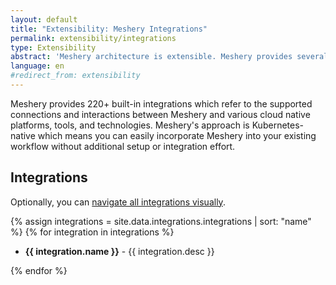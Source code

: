 ```yaml
---
layout: default
title: "Extensibility: Meshery Integrations"
permalink: extensibility/integrations
type: Extensibility
abstract: 'Meshery architecture is extensible. Meshery provides several extension points for working with different cloud native projects via <a href="extensibility#adapters">adapters</a>, <a href="extensibility#load-generators">load generators</a> and <a href="extensibility#providers">providers</a>.'
language: en
#redirect_from: extensibility
---
```


Meshery provides 220+ built-in integrations which refer to the supported connections and interactions between Meshery and various cloud native platforms, tools, and technologies. Meshery's approach is Kubernetes-native which means you can easily incorporate Meshery into your existing workflow without additional setup or integration effort. 

## Integrations

Optionally, you can [navigate all integrations visually](https://meshery.io/integrations).

{% assign integrations = site.data.integrations.integrations | sort: "name" %}
{% for integration in integrations %}

- **{{ integration.name }}** - {{ integration.desc }}

{% endfor %}
